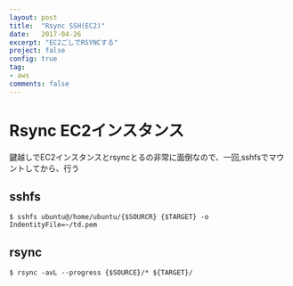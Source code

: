 ```yaml
---
layout: post
title:  "Rsync SSH(EC2)"
date:   2017-04-26
excerpt: "EC2ごしでRSYNCする"
project: false
config: true
tag:
- aws
comments: false
---
```




# Rsync EC2インスタンス
鍵越しでEC2インスタンスとrsyncとるの非常に面倒なので、一回,sshfsでマウントしてから、行う

## sshfs
```console
$ sshfs ubuntu@/home/ubuntu/{$SOURCR} {$TARGET} -o IndentityFile=~/td.pem
```

## rsync
```console
$ rsync -avL --progress {$SOURCE}/* ${TARGET}/
```
